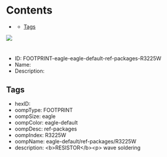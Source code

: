 



Contents
========

* [](#)
	* [Tags](#tags)
  
![][im]
# 

- ID: FOOTPRINT-eagle-eagle-default-ref-packages-R3225W
- Name: 
- Description: 

## Tags

- hexID: 
- oompType: FOOTPRINT
- oompSize: eagle
- oompColor: eagle-default
- oompDesc: ref-packages
- oompIndex: R3225W
- oompName: eagle-default/ref-packages/R3225W
- description: &lt;b&gt;RESISTOR&lt;/b&gt;&lt;p&gt;&#xD;
wave soldering



[im]: image.png
